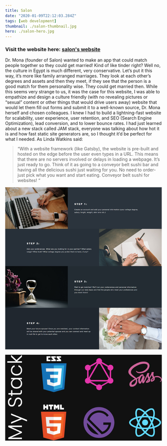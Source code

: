 ```yaml
---
title: Salon
date: "2020-01-09T22:12:03.284Z"
tags: [web development]
thumbnail: ./salon-thumbnail.jpg
hero: ./salon-hero.jpg
---
```


### Visit the website here: [salon's website](https://salon-sassy.netlify.com/)

Dr. Mona (founder of Salon) wanted to make an app that could match people together so they could get married! Kind of like tinder right? Well no, the culture in Egypt is much different, very conservative. Let’s put it this way, it’s more like family arranged marriages. They look at each other’s degrees and assets and then they meet, if they see that the person is a good match for them personality wise. They could get married then. While this seems very strange to us, it was the case for this website, I was able to empathize and design a culture friendly (with no revealing pictures or “sexual” content or other things that would drive users away) website that would let them fill out forms and submit it to a well-known source, Dr. Mona herself and chosen colleagues.
I knew I had to build a lightning-fast website for scalability, user experience, user retention, and SEO (Search Engine Optimization), lead conversion, and to lower bounce rates. I had just learned about a new stack called JAM stack, everyone was talking about how hot it is and how fast static site generators are, so I thought it’d be perfect for what I needed. As Linda Watkins said:

> “With a website framework (like Gatsby), the website is pre-built and hosted on the edge before the user even types in a URL. This means that there are no servers involved or delays in loading a webpage. It’s just ready to go. Think of it as going to a conveyor belt sushi bar and having all the delicious sushi just waiting for you. No need to order- just pick what you want and start eating. Conveyor belt sushi for websites! “

<div class="kg-card kg-image-card kg-width-full">

![salon steps](./salon-steps.jpg)

<div>

<div class="kg-card kg-image-card kg-width-full">

![salon dev tools](./salon-dev-tools.jpg)

<div>
